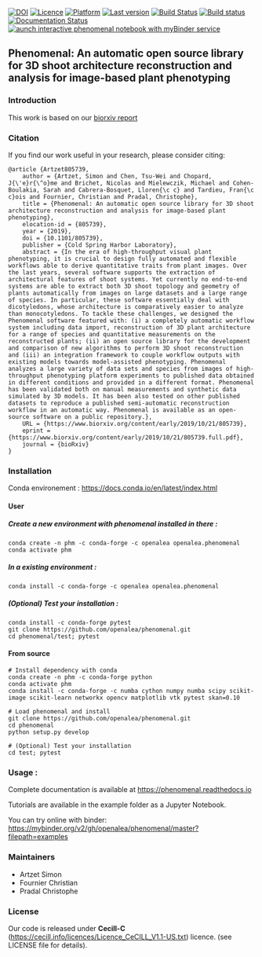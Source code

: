 
[![DOI](https://zenodo.org/badge/DOI/10.5281/zenodo.1436634.svg)](https://doi.org/10.5281/zenodo.1436634)
[![Licence](https://anaconda.org/openalea/openalea.phenomenal/badges/license.svg)](https://cecill.info/licences/Licence_CeCILL_V1.1-US.txt)
[![Platform](https://anaconda.org/openalea/openalea.phenomenal/badges/platforms.svg)](https://anaconda.org/openalea/openalea.phenomenal)
[![Last version](https://anaconda.org/openalea/openalea.phenomenal/badges/version.svg)](https://anaconda.org/OpenAlea/openalea.phenomenal/files)
[![Build Status](https://travis-ci.org/openalea/phenomenal.svg?branch=master)](https://travis-ci.org/openalea/phenomenal)
[![Build status](https://ci.appveyor.com/api/projects/status/k7up7iy2ur2wmipx/branch/master?svg=true)](https://ci.appveyor.com/project/artzet-s/phenomenal/branch/master)
[![Documentation Status](https://readthedocs.org/projects/phenomenal/badge/?version=latest)](https://phenomenal.readthedocs.io/en/latest/?badge=latest)
[![aunch interactive phenomenal notebook with myBinder service](https://mybinder.org/badge.svg)](https://mybinder.org/v2/gh/openalea/phenomenal/master?filepath=examples)


## Phenomenal: An automatic open source library for 3D shoot architecture reconstruction and analysis for image-based plant phenotyping

### Introduction

This work is based on our [biorxiv report](https://doi.org/10.1101/805739)

### Citation

If you find our work useful in your research, please consider citing:

    @article {Artzet805739,
        author = {Artzet, Simon and Chen, Tsu-Wei and Chopard, J{\'e}r{\^o}me and Brichet, Nicolas and Mielewczik, Michael and Cohen-Boulakia, Sarah and Cabrera-Bosquet, Lloren{\c c} and Tardieu, Fran{\c c}ois and Fournier, Christian and Pradal, Christophe},
        title = {Phenomenal: An automatic open source library for 3D shoot architecture reconstruction and analysis for image-based plant phenotyping},
        elocation-id = {805739},
        year = {2019},
        doi = {10.1101/805739},
        publisher = {Cold Spring Harbor Laboratory},
        abstract = {In the era of high-throughput visual plant phenotyping, it is crucial to design fully automated and flexible workflows able to derive quantitative traits from plant images. Over the last years, several software supports the extraction of architectural features of shoot systems. Yet currently no end-to-end systems are able to extract both 3D shoot topology and geometry of plants automatically from images on large datasets and a large range of species. In particular, these software essentially deal with dicotyledons, whose architecture is comparatively easier to analyze than monocotyledons. To tackle these challenges, we designed the Phenomenal software featured with: (i) a completely automatic workflow system including data import, reconstruction of 3D plant architecture for a range of species and quantitative measurements on the reconstructed plants; (ii) an open source library for the development and comparison of new algorithms to perform 3D shoot reconstruction and (iii) an integration framework to couple workflow outputs with existing models towards model-assisted phenotyping. Phenomenal analyzes a large variety of data sets and species from images of high-throughput phenotyping platform experiments to published data obtained in different conditions and provided in a different format. Phenomenal has been validated both on manual measurements and synthetic data simulated by 3D models. It has been also tested on other published datasets to reproduce a published semi-automatic reconstruction workflow in an automatic way. Phenomenal is available as an open-source software on a public repository.},
        URL = {https://www.biorxiv.org/content/early/2019/10/21/805739},
        eprint = {https://www.biorxiv.org/content/early/2019/10/21/805739.full.pdf},
        journal = {bioRxiv}
    }


### Installation

Conda environement : https://docs.conda.io/en/latest/index.html

#### User

##### Create a new environment with phenomenal installed in there :

    conda create -n phm -c conda-forge -c openalea openalea.phenomenal
    conda activate phm

##### In a existing environment :

    conda install -c conda-forge -c openalea openalea.phenomenal

##### (Optional) Test your installation :

    conda install -c conda-forge pytest
    git clone https://github.com/openalea/phenomenal.git
    cd phenomenal/test; pytest

#### From source

    # Install dependency with conda
    conda create -n phm -c conda-forge python
    conda activate phm
    conda install -c conda-forge -c numba cython numpy numba scipy scikit-image scikit-learn networkx opencv matplotlib vtk pytest skan=0.10

    # Load phenomenal and install
    git clone https://github.com/openalea/phenomenal.git
    cd phenomenal
    python setup.py develop

    # (Optional) Test your installation
    cd test; pytest


### Usage :

Complete documentation is available at https://phenomenal.readthedocs.io

Tutorials are available in the example folder as a Jupyter Notebook.

You can try online with binder: https://mybinder.org/v2/gh/openalea/phenomenal/master?filepath=examples


### Maintainers

* Artzet	    Simon
* Fournier	    Christian
* Pradal        Christophe

### License

Our code is released under **Cecill-C** (https://cecill.info/licences/Licence_CeCILL_V1.1-US.txt) licence. (see LICENSE file for details).
